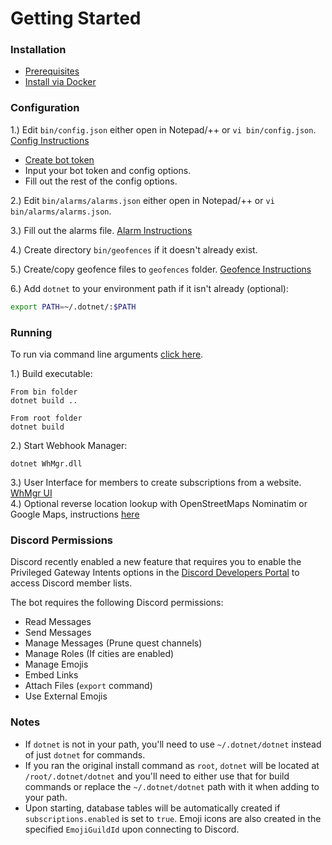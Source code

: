 # Getting Started  

### __Installation__  
- [Prerequisites](./prerequisites.md)  
- [Install via Docker](./docker.md)  

### __Configuration__  
1.) Edit `bin/config.json` either open in Notepad/++ or `vi bin/config.json`. [Config Instructions](../config/config.md)  

  - [Create bot token](https://github.com/reactiflux/discord-irc/wiki/Creating-a-discord-bot-&-getting-a-token)  
  - Input your bot token and config options.  
  - Fill out the rest of the config options.

2.) Edit `bin/alarms/alarms.json` either open in Notepad/++ or `vi bin/alarms/alarms.json`.  

3.) Fill out the alarms file. [Alarm Instructions](../config/alarms.md)  

4.) Create directory `bin/geofences` if it doesn't already exist.  

5.) Create/copy geofence files to `geofences` folder. [Geofence Instructions](../config/geofences.md)  

6.) Add `dotnet` to your environment path if it isn't already (optional):  
```sh
export PATH=~/.dotnet/:$PATH
```  

### __Running__  
To run via command line arguments [click here](../other/commandline.md).  

1.) Build executable:  
```
From bin folder
dotnet build ..

From root folder  
dotnet build
```
2.) Start Webhook Manager:  
```
dotnet WhMgr.dll
```
3.) User Interface for members to create subscriptions from a website. [WhMgr UI](https://github.com/versx/WhMgr-UI)  
4.) Optional reverse location lookup with OpenStreetMaps Nominatim or Google Maps, instructions [here](../other/geocoding.md)  


### __Discord Permissions__  
Discord recently enabled a new feature that requires you to enable the Privileged Gateway Intents options in the [Discord Developers Portal](https://discord.com/developers/applications) to access Discord member lists.  

The bot requires the following Discord permissions:  

- Read Messages  
- Send Messages  
- Manage Messages (Prune quest channels)  
- Manage Roles (If cities are enabled)  
- Manage Emojis  
- Embed Links  
- Attach Files (`export` command)  
- Use External Emojis  


### __Notes__
- If `dotnet` is not in your path, you'll need to use `~/.dotnet/dotnet` instead of just `dotnet` for commands.  
- If you ran the original install command as `root`, `dotnet` will be located at `/root/.dotnet/dotnet` and you'll need to either use that for build commands or replace the `~/.dotnet/dotnet` path with it when adding to your path.
- Upon starting, database tables will be automatically created if `subscriptions.enabled` is set to `true`. Emoji icons are also created in the specified `EmojiGuildId` upon connecting to Discord.  
